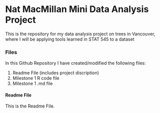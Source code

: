 # Nat MacMillan Mini Data Analysis Project

This is the repository for my data analysis project on trees in Vancouver, where I will be applying tools learned in STAT 545 to a dataset

### Files
In this Github Repository I have created/modified the following files:
1. Readme File (includes project discription)
2. Milestone 1 R code file
3. Milestone 1 .md file

#### Readme File
This is the Readme File. 
